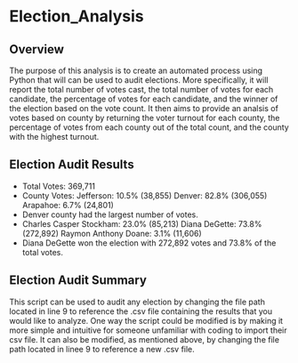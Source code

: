 # Election_Analysis

## Overview
The purpose of this analysis is to create an automated process using Python that will can be used to audit elections. More specifically, it will report the total number of votes cast, the total number of votes for each candidate, the percentage of votes for each candidate, and the winner of the election based on the vote count. It then aims to provide an analsis of votes based on county by returning the voter turnout for each county, the percentage of votes from each county out of the total count, and the county with the highest turnout. 

## Election Audit Results
- Total Votes: 369,711
- County Votes:
Jefferson: 10.5% (38,855)
Denver: 82.8% (306,055)
Arapahoe: 6.7% (24,801)
- Denver county had the largest number of votes.
- Charles Casper Stockham: 23.0% (85,213)
Diana DeGette: 73.8% (272,892)
Raymon Anthony Doane: 3.1% (11,606)
- Diana DeGette won the election with 272,892 votes and 73.8% of the total votes.

## Election Audit Summary
This script can be used to audit any election by changing the file path located in line 9 to reference the .csv file containing the results that you would like to analyze. One way the script could be modified is by making it more simple and intuitive for someone unfamiliar with coding to import their csv file. It can also be modified, as mentioned above, by changing the file path located in linee 9 to reference a new .csv file.
